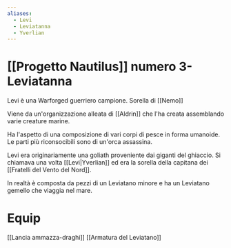```yaml
---
aliases:
  - Levi
  - Leviatanna
  - Yverlian
---
```


# [[Progetto Nautilus]] numero 3- Leviatanna

Levi è una Warforged guerriero campione.
Sorella di [[Nemo]]

Viene da un'organizzazione alleata di [[Aldrin]] che l'ha creata assemblando varie creature marine. 

Ha l'aspetto di una composizione di vari corpi di pesce in forma umanoide. Le parti più riconsocibili sono di un'orca assassina. 

Levi era originariamente una goliath proveniente dai giganti del ghiaccio. Si chiamava una volta [[Levi|Yverlian]] ed era la sorella della capitana dei [[Fratelli del Vento del Nord]]. 

In realtà è composta da pezzi di un Leviatano minore e ha un Leviatano gemello che viaggia nel mare.

# Equip
[[Lancia ammazza-draghi]]
[[Armatura del Leviatano]]
